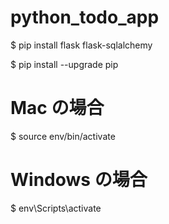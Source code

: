# python_todo_app

$ pip install flask flask-sqlalchemy

$ pip install --upgrade pip

# Mac の場合

$ source env/bin/activate

# Windows の場合

$ env\Scripts\activate
